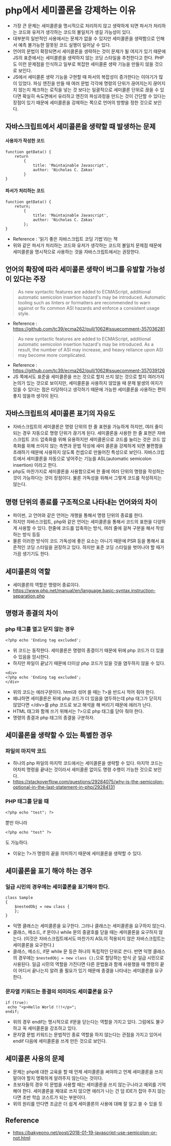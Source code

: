 # php에서 세미콜론을 강제하는 이유
- 가장 큰 문제는 세미콜론을 명시적으로 처리하지 않고 생략하게 되면 파서가 처리하는 코드와 유저가 생각하는 코드의 불일치가 생길 가능성이 있다.
- 대부분의 일반적인 사용에서는 문제가 없을 수 있지만 세미콜론을 생략함으로 인해서 예측 불가능한 잘못된 코드 실행이 일어날 수 있다.
- 언어의 문법이 확장되면서 세미콜론을 생략하는 것이 문제가 될 여지가 있기 때문에 JS의 표준에서는 세미콜론을 생략하지 않는 코딩 스타일을 추천한다고 한다. PHP도 이런 문제점을 인식하고 일부로 복잡한 세미콜론 생략 기능을 만들지 않을 것으로 보인다.
- JS에서 세미콜론 생략 기능을 구현할 때 파서의 복잡성이 증가한다는 이야기가 많이 있었다. 파싱 엔진을 만들 때 여러 문법 각각에 명령의 단위가 끊어지는지 끊어지지 않는지 체크하는 로직을 넣는 것 보다는 일괄적으로 세미콜론 단위로 끊을 수 있다면 확실히 속도면에서 유리하고 엔진의 파싱과정을 만드는 것이 간단할 수 있다는 장점이 있기 때문에 세미콜론을 강제하는 쪽으로 언어의 방향을 정한 것으로 보인다.

## 자바스크립트에서 세미콜론을 생략할 때 발생하는 문제
#### 사용자가 작성한 코드
```
function getData() {
    return
        {
            title: 'Maintainable Javascript',
            author: 'Nicholas C. Zakas'
        }
}
```

#### 파서가 처리하는 코드
```
function getData() {
    return;
        {
            title: 'Maintainable Javascript',
            author: 'Nicholas C. Zakas'
        };
}
```
- Reference : '읽기 좋은 자바스크립트 코딩 기법'라는 책
- 위와 같은 파서가 처리하는 코드와 유저가 생각하는 코드의 불일치 문제점 때문에 세미콜론을 명시적으로 사용하는 것을 자바스크립트에서는 권장한다.

## 언어의 확장에 따라 세미콜론 생략이 버그를 유발할 가능성이 있다는 주장
> As new syntactic features are added to ECMAScript, additional automatic semicolon insertion hazard's may be introduced. Automatic tooling such as linters or formatters are recommended to warn against or fix common ASI hazards and enforce a consistent usage style.
- Reference : https://github.com/tc39/ecma262/pull/1062#issuecomment-357036281
> As new syntactic features are added to ECMAScript, additional automatic semicolon insertion hazard's may be introduced. As a result, the number of ASI may increase, and heavy reliance upon ASI may become more complicated.
- Reference : https://github.com/tc39/ecma262/pull/1062#issuecomment-357039126
- JS 쪽에서도 표준을 세미콜론을 쓰는 것으로 할지 쓰지 않는 것으로 할지 여러가지 논의가 있는 것으로 보이지만, 세미콜론을 사용하지 않았을 때 문제 발생의 여지가 있을 수 있다는 점은 타당하다고 생각하기 때문에 가능한 세미콜론을 사용하는 편이 좋지 않을까 생각이 된다.

## 자바스크립트의 세미콜론 표기의 자유도
- 자바스크립트의 세미콜론은 명령 단위의 한 줄 표현을 가능하게 하지만, 여러 줄이 되는 경우 자동으로 명령 단위가 끊기게 된다. 세미콜론을 사용한 한 줄 표현은 자바스크립트 코드 압축화를 위해 유용하지만 세미콜론으로 코드를 늘리는 것은 코드 압축화를 위해 쓰이지 않는 측면과 문법 작성에 새미 콜론을 강제하게 되면 불편함을 초래하기 때문에 사용하지 않도록 컨셉으로 만들어진 특성으로 보인다. 자바스크립트에서 세미콜론을 자동으로 넣어주는 기능을 ASL(automatic semicolon insertion) 이라고 한다.
- php도 마찬가지로 세미콜론을 사용함으로써 한 줄에 여러 단위의 명령을 작성하는 것이 가능하다는 것이 장점이다. 물론 가독성을 위해서 그렇게 코드를 작성하지는 않는다.

## 명령 단위의 종료를 구조적으로 나타내는 언어와의 차이
- 파이썬, 고 언어와 같은 언어는 개행을 통해서 명령 단위의 종료를 한다.
- 하지만 자바스크립트, php와 같은 언어는 세미콜론을 통해서 코드의 표현을 다양하게 사용할 수 있다. 한줄에 코드를 압축하는 방식, 여러 줄에 걸쳐 구분을 해서 작성하는 방식 등등
- 물론 이러한 방식이 코드 가독성에 좋은 요소는 아니기 때문에 PSR 등을 통해서 표준적인 코딩 스타일을 권장하고 있다. 하지만 표준 코딩 스타일을 벗어나야 할 때가 가끔 생기기도 한다.

## 세미콜론의 역할
- 세미콜론의 역할은 명령어 종료이다.
- https://www.php.net/manual/en/language.basic-syntax.instruction-separation.php

## 명령과 종결의 차이
### php 태그를 열고 닫지 않는 경우
```
<?php echo 'Ending tag excluded';
```
- 위 코드는 동작한다. 세미콜론은 명령의 종결이기 때문에 뒤에 php 코드가 더 있을 수 있음을 암시한다.
- 하지만 파일이 끝났기 때문에 더이상 php 코드가 있을 것을 염두하지 않을 수 있다.
```
<div>
<?php echo 'Ending tag excluded';
</div>
```
- 위의 코드는 에러구문이다. html과 섞어 쓸 때는 ?>을 반드시 적어 줘야 한다. 
- 왜냐하면 세미콜론은 뒤에 php 코드가 더 있음을 염두하는데 php 태그가 닫히지 않았다면 \<\/div\>를 php 코드로 보고 해석을 해 버리기 때문에 에러가 난다.
- HTML 태그와 함께 쓰기 위해서는 ?>으로 php 태그를 닫아 줘야 한다.
- 명령의 종결과 php 태그의 종결을 구분하자.

## 세미콜론을 생략할 수 있는 특별한 경우
### 파일의 마지막 코드
- 하나의 php 파일의 마지막 코드에서는 세미콜론을 생략할 수 있다. 마지막 코드는 어차피 명령을 끝내는 것이라서 세미콜론 없이도 명령 수행이 가능한 것으로 보인다.
- https://stackoverflow.com/questions/29284075/why-is-the-semicolon-optional-in-the-last-statement-in-php/29284131

### PHP 태그를 닫을 때
```
<?php echo "test"; ?>
```
뿐만 아니라
```
<?php echo "test" ?>
```
도 가능하다.
- 이유는 ?>가 명령의 끝을 의미하기 때문에 세미콜론을 생략할 수 있다.

## 세미콜론을 표기 해야 하는 경우
### 일급 시민의 경우에는 세미콜론을 표기해야 한다.
```
class Sample
{
    $nestedObj = new class {
    };
}
```
- 익명 클래스는 세미콜론을 요구한다. 그러나 클래스는 세미콜론을 요구하지 않는다.
- 클래스, 메소드, if 문이나 while 문의 중괄호를 닫을 때는 세미콜론을 요구하지 않는다. (이것은 자바스크립트에서도 마찬가지 ASL이 적용되지 않은 자바스크립트는 세미콜론을 요구한다.)
- 클래스, 메소드, if문 while 문 등은 하나의 독립적인 단위로 쓴다. 반면 익명 클래스의 경우에는 `$nestedObj = new class {};`으로 할당하는 방식 곧 일급 시민으로 사용된다. 일급 시민의 역할을 가진다면 다른 문법들과 함께 사용했을 때 명령의 끝이 어디서 끝나는지 알려 줄 필요가 있기 때문에 종결을 나타내는 세미콜론을 요구한다.

### 문자열 키워드는 종결의 의미라도 세미콜론을 요구
```
if (true):
 echo "<p>Hello World !!!</p>";
endif;
```
- 위의 경우 endif는 명시적으로 if문을 닫는다는 역할을 가지고 있다. 그럼에도 불구하고 꼭 세미콜론을 강조하고 있다.
- 문자열 문법 키워드는 문법적인 종료 역할을 하지 않는다는 관점을 가지고 있어서 endif 다음에 세미콜론을 쓰게 만든 것으로 보인다.

## 세미콜론 사용의 문제
- 문제는 php에 대한 교육을 할 때 언제 세미콜론을 써야하고 언제 세미콜론을 쓰지 말아야 할지 명확하게 알려주지 않는다는 것이다.
- 초보자들의 경우 이 문법을 사용할 때는 세미콜론을 쓰지 않는구나라고 예외를 기억해야 한다. 세미콜론을 제대로 쓰지 않으면 에러가 나는 건 덤 IDE가 잡아 주지 않는다면 초반 학습 코스트가 되는 부분이다.
- 위의 원리를 안다면 조금은 더 쉽게 세미콜론의 사용에 대해 잘 알고 쓸 수 있을 듯

## Reference
- https://bakyeono.net/post/2018-01-19-javascript-use-semicolon-or-not.html
